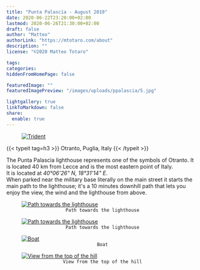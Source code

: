```yaml
---
title: "Punta Palascìa - August 2019"
date: 2020-06-22T23:20:00+02:00
lastmod: 2020-06-26T21:30:00+02:00
draft: false
author: "Matteo"
authorLink: "https://mtotaro.com/about"
description: ""
license: "©2020 Matteo Totaro"

tags:
categories:
hiddenFromHomePage: false

featuredImage: ""
featuredImagePreview: "/images/uploads/ppalascia/5.jpg"

lightgallery: true
linkToMarkdown: false
share:
  enable: true
---
```


<div class="container-fluid">
    <div class="ratio-box fade-box">
        <figure>
          <a class="lightgallery" 
                  href=/images/uploads/ppalascia/6HD.jpg
                  title="Trident"
                  data-thumbnail=/images/uploads/ppalascia/6.jpg
                  data-sub-html="Trident">
                  <img class="lazyload blur-up"
                      src=/images/uploads/ppalascia/6.jpg
                      data-src=/images/uploads/ppalascia/6HD.jpg
                      data-sizes=auto
                      alt="Trident"></a>
        </figure>
        {{< typeit tag=h3 >}} Otranto, Puglia, Italy {{< /typeit >}}
        <p>
        The Punta Palascìa lighthouse represents one of the symbols of Otranto. It is located 40 km from Lecce and is the most eastern point of Italy.<br>It is located at <i> 40°06'26" N, 18°31'14" E</i>.<br>When parked near the military base literally on the main street it starts the main path to the lighthouse; it's a 10 minutes downhill path that lets you enjoy the view, the wind and the lighthouse from above.</p>
        <figure>
          <a class="lightgallery" 
                  href=/images/uploads/ppalascia/4HD.jpg
                  title="Path towards the lighthouse"
                  data-thumbnail=/images/uploads/ppalascia/4.jpg
                  data-sub-html="Path towards the lighthouse">
                  <img class="lazyload blur-up"
                      src=/images/uploads/ppalascia/4.jpg
                      data-src=/images/uploads/ppalascia/4HD.jpg
                      data-sizes=auto
                      alt="Path towards the lighthouse"></a>
              <figcaption class=image-caption style="text-align:center">
                <code>Path towards the lighthouse</code>
              </figcaption>
        </figure>
        <figure>
          <a class="lightgallery" 
                  href=/images/uploads/ppalascia/5HD.jpg
                  title="Path towards the lighthouse"
                  data-thumbnail=/images/uploads/ppalascia/5.jpg
                  data-sub-html="Path towards the lighthouse">
                  <img class="lazyload blur-up"
                       src=/images/uploads/ppalascia/5.jpg
                       data-src=/images/uploads/ppalascia/5HD.jpg
                       data-sizes=auto
                       alt="Path towards the lighthouse"></a>
              <figcaption class=image-caption style="text-align:center">
                <code>Path towards the lighthouse</code>
              </figcaption>
          </figure>
        <figure>
          <a class="lightgallery" 
                  href=/images/uploads/ppalascia/3HD.jpg
                  title="Boat"
                  data-thumbnail=/images/uploads/ppalascia/3.jpg
                  data-sub-html="Boat">
                  <img class="lazyload blur-up"
                      src=/images/uploads/ppalascia/3.jpg
                      data-src=/images/uploads/ppalascia/3HD.jpg
                      data-sizes=auto
                      alt="Boat"></a>
              <figcaption class=image-caption style="text-align:center">
                <code>Boat</code>
              </figcaption>
        </figure>
        <figure>
          <a class="lightgallery" 
                  href=/images/uploads/ppalascia/1HD.jpg
                  title="View from the top of the hill"
                  data-thumbnail=/images/uploads/ppalascia/1.jpg
                  data-sub-html="View from the top of the hill">
                  <img class="lazyload blur-up"
                      src=/images/uploads/ppalascia/1.jpg
                      data-src=/images/uploads/ppalascia/1HD.jpg
                      data-sizes=auto
                      alt="View from the top of the hill"></a>
              <figcaption class=image-caption style="text-align:center">
                <code>View from the top of the hill</code>
              </figcaption>
        </figure>
 </div>
</div>